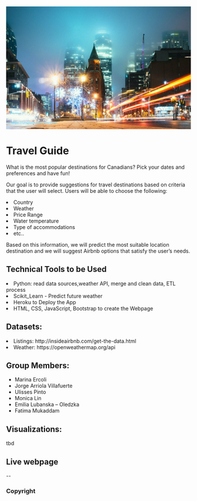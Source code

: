 ![Travel Guid](Travel_App/Images/travel1.jpg)

# Travel Guide
What is the most popular destinations for Canadians? Pick your dates and preferences and have fun!

Our goal is to provide suggestions for travel destinations based on criteria that the user will select. Users will be able to choose the following: 
<li>Country</li>
<li>Weather</li>
<li>Price Range</li>
<li>Water temperature</li>
<li>Type of accommodations</li>
<li>etc..</li>

Based on this information, we will predict the most suitable location destination and we will suggest Airbnb options that satisfy the user’s needs.

## Technical Tools to be Used
<li>Python: read data sources,weather API, merge and clean data, ETL process</li>
<li>Scikit_Learn - Predict future weather</li>
<li>Heroku to Deploy the App</li>
<li>HTML, CSS, JavaScript, Bootstrap to create the Webpage</li>

## Datasets:
<li> Listings: http://insideairbnb.com/get-the-data.html</li>
<li> Weather: https://openweathermap.org/api</li>

## Group Members:

-	Marina Ercoli 
-	Jorge Arriola Villafuerte
-	Ulisses Pinto 
-	Monica Lin 
-	Emilia Lubanska – Oledzka
-	Fatima Mukaddam

## Visualizations:
tbd
## Live webpage
--
### Copyright
